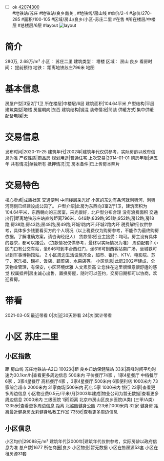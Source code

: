 - [ ] ok [42074300](https://bj.5i5j.com/ershoufang/42074300.html)  
 #地铁站/苏庄 #地铁站/良乡南关 ,  #地铁线/房山线
#单价/2-4 #总价/270-285 #面积/100-105   #区域/房山/良乡/小区-苏庄二里 #在售 #所在楼层/中楼层 #总楼层/6层 #layout 
![layout](http://image2.5i5j.com//group2/M00/30/2A/CgqJM1zb7K6AbNSdAADInjqTZR8257.jpg_P5.jpg) 
# 简介 
 280万,  2.68万/m² 
小区： 苏庄二里
建筑类型： 塔楼
区域： 房山 良乡
看房时间： 提前预约
地铁： 距离地铁苏庄796米 地图
# 基本信息 
 房屋户型|3室2厅1卫
所在楼层|中楼层/6层
建筑面积|104.64平米
户型结构|平层
建筑类型|塔楼
房屋朝向|东西
建筑结构|钢混
装修情况|简装
供暖方式|集中供暖
配备电梯|无
# 交易信息 
 发布时间|2020-11-25
建筑年代|2002年|建筑年代仅供参考，实际房龄以政府信息为准
产权性质|商品房
规划用途|普通住宅
上次交易|2014-01-01
购房年限|满五年
共有情况|单独所有
抵押情况|无
房本备件|已上传房本照片
# 交易特色 
 核心卖点|成熟社区 交通便利 中间楼层采光好 小区的东边有条河就刺猬河，刺猬河两侧已经建设成公园了。
户型介绍|此房为东西向3室2厅1卫，建筑面积为104.64平米，东西朝向的三居室，采光很好，北户型分布合理 没有浪费面积
交通出行|距离地铁苏庄站直线距离796米，646路;839路;951路;952路;房12路;房18路;房38路;房43路;房48路;房49路;环城1路内环;环城2路内环
税费解析|仅供参考，具体多少钱要看买方的个人境况（以上税费仅为购房参考，不能作为最终购房依据，了解准确方案，请咨询经纪人）
贷款情况|业主接受：均可。房主没有具体的要求，都可以接受。（贷款情况仅供参考，最终以实际情况为准）
周边配套|1.小区门口有公交车站，坐646可到丰台西红门，坐616可到西客站南广场，坐城铁可以到军事博物馆站。
2.小区周边生活设施齐全，超市、银行、KTV、电影院、苏宁、家乐福、瑞祥、饭店、蔬菜店、水果店等。
小区信息|此房2002年建成，全天物业管理，有保安，小区环境优雅 人文素质高 让您住在这里很惬意很舒适的感觉
权属抵押|房主诚心出售，置换房屋，随时可以签约，交房日期都可以协商，欢迎看房。
# 带看 
 2021-03-05|最近带看	 0|次|近30天带看	 24|次|累计带看
# 小区 苏庄二里
## 小区指数 
 距 房山线 苏庄地铁站-A2口 1002米|距 良乡妇幼保健院站 33米|高峰时间平均时速为30.1km/h|查看更多周边信息
500米内 平价餐厅74家 ，1家4星餐厅
中档餐厅6家 ，3家4星餐厅
高档餐厅4家 ，3家4星餐厅|500米内 6家便利店
1000米内 73家综合超市
2000米内 31家商场|500米内 药店 5家
1000米内 银行 23家|查看更多周边信息
小区物业费0.5元/平米/月|2003年建成|物业公司为暂无数据|查看更多周边信息
2000米内 三级医院 1家|距离 北京市房山区良乡医院(A类) (三甲/A类) 1235米|查看更多周边信息
距离 北潞园健身公园 723米|1000米内 32家 健身房
距离最近健身房龙莉健身私教工作室 735米|查看更多周边信息
## 小区信息 
 小区均价|29088元/m²
建筑年代|2000年|建筑年代仅供参考，实际房龄以政府信息为准
总户数|1677
所在商圈|良乡
小区物业|暂无数据
小区在售房源53套
小区在租房源31套
